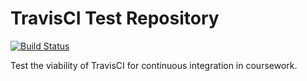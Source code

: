 # TravisCI Test Repository

[![Build Status](https://travis-ci.org/GraySmith00/travis-test.svg?branch=master)](https://travis-ci.org/GraySmith00/travis-test)

Test the viability of TravisCI for continuous integration in coursework.